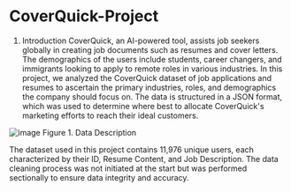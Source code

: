 # CoverQuick-Project
1.	Introduction
CoverQuick, an AI-powered tool, assists job seekers globally in creating job documents such as resumes and cover letters. The demographics of the users include students, career changers, and immigrants looking to apply to remote roles in various industries. In this project, we analyzed the CoverQuick dataset of job applications and resumes to ascertain the primary industries, roles, and demographics the company should focus on. The data is structured in a JSON format, which was used to determine where best to allocate CoverQuick's marketing efforts to reach their ideal customers.

![image](https://github.com/SizhiChen/CoverQuick-Project/assets/46178324/4e4b245b-c776-4a81-9380-1c7724bbd03f)
Figure 1. Data Description

The dataset used in this project contains 11,976 unique users, each characterized by their ID, Resume Content, and Job Description. The data cleaning process was not initiated at the start but was performed sectionally to ensure data integrity and accuracy.
